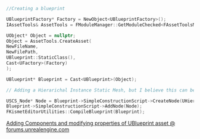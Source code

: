 ```cpp
//Creating a blueprint

UBlueprintFactory* Factory = NewObject<UBlueprintFactory>();
IAssetTools& AssetTools = FModuleManager::GetModuleChecked<FAssetToolsModule>("AssetTools").Get();

UObject* Object = nullptr;
Object = AssetTools.CreateAsset(
NewFileName,
NewFilePath,
UBlueprint::StaticClass(),
Cast<UFactory>(Factory)
);

UBlueprint* Blueprint = Cast<UBlueprint>(Object);

// Adding a Hierarichal Instance Static Mesh, but I believe this can be any actorcomponents (Not tried)

USCS_Node* Node = Blueprint->SimpleConstructionScript->CreateNode(UHierarchicalInstancedStaticMeshComponent::StaticClass(), TEXT("HISM"));
Blueprint->SimpleConstructionScript->AddNode(Node);
FKismetEditorUtilities::CompileBlueprint(Blueprint);
```
[Adding Components and modifying properties of UBlueprint asset @ forums.unrealengine.com](https://forums.unrealengine.com/t/adding-components-and-modifying-properties-of-ublueprint-asset/41992/7)


